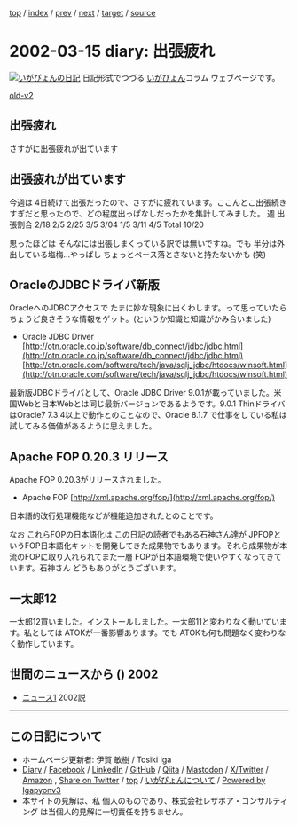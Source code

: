 [top](../index.html) 
 / [index](index.html) 
 / [prev](ig020310.html) 
 / [next](ig020319.html) 
 / [target](https://www.igapyon.jp/igapyon/diary/2002/ig020315.html) 
 / [source](https://github.com/igapyon/diary/blob/master/2002/ig020315.src.md) 

2002-03-15 diary: 出張疲れ
=====================================================================================================
[![いがぴょんの日記](https://www.igapyon.jp/igapyon/diary/images/iga202308_64.jpg "いがぴょん")](https://www.igapyon.jp/igapyon/diary/memo/memoigapyon.html) 日記形式でつづる [いがぴょん](https://www.igapyon.jp/igapyon/diary/memo/memoigapyon.html)コラム ウェブページです。

[old-v2](ig020315-orig.html)

## 出張疲れ

さすがに出張疲れが出ています


## 出張疲れが出ています

今週は 4日続けて出張だったので、さすがに疲れています。ここんとこ出張続きすぎだと思ったので、どの程度出っぱなしだったかを集計してみました。
週
出張割合
2/18
2/5
2/25
3/5
3/04
1/5
3/11
4/5
Total
10/20

思ったほどは そんなには出張しまくっている訳では無いですね。でも 半分は外出している塩梅…やっぱし ちょっとペース落とさないと持たないかも (笑)

## OracleのJDBCドライバ新版

OracleへのJDBCアクセスで たまに妙な現象に出くわします。って思っていたらちょうど良さそうな情報をゲット。(というか知識と知識がかみ合いました)

* Oracle JDBC Driver
  [http://otn.oracle.co.jp/software/db_connect/jdbc/jdbc.html](http://otn.oracle.co.jp/software/db_connect/jdbc/jdbc.html)
  [http://otn.oracle.com/software/tech/java/sqlj_jdbc/htdocs/winsoft.html](http://otn.oracle.com/software/tech/java/sqlj_jdbc/htdocs/winsoft.html)

最新版JDBCドライバとして、Oracle JDBC Driver 9.0.1が載っていました。米国Webと日本Webとは同じ最新バージョンであるようです。9.0.1
ThinドライバはOracle7 7.3.4以上で動作とのことなので、Oracle 8.1.7 で仕事をしている私は試してみる価値があるように思えました。

## Apache FOP 0.20.3 リリース

Apache FOP 0.20.3がリリースされました。

* Apache FOP
  [http://xml.apache.org/fop/](http://xml.apache.org/fop/)

日本語的改行処理機能などが機能追加されたとのことです。

なお これらFOPの日本語化は この日記の読者でもある石神さん達が JPFOPというFOP日本語化キットを開発してきた成果物でもあります。それら成果物が本流のFOPに取り入れられてまた一層 FOPが日本語環境で使いやすくなってきています。石神さん どうもありがとうございます。

## 一太郎12

一太郎12買いました。インストールしました。一太郎11と変わりなく動いています。私としては ATOKが一番影響あります。でも ATOKも何も問題なく変わりなく動作しています。

## 世間のニュースから () 2002

* [ニュース1](URI1)  2002説


----------------------------------------------------------------------------------------------------

## この日記について

* ホームページ更新者: 伊賀 敏樹 / Tosiki Iga
* [Diary](https://www.igapyon.jp/igapyon/diary/) / [Facebook](https://www.facebook.com/igapyon) / [LinkedIn](https://www.linkedin.com/in/toshikiiga) / [GitHub](https://github.com/igapyon) / [Qiita](https://qiita.com/igapyon) / [Mastodon](https://social.vivaldi.net/@igapyon) / [X/Twitter](https://twitter.com/ToshikiIga) / [Amazon](https://www.amazon.co.jp/%E4%BC%8A%E8%B3%80-%E6%95%8F%E6%A8%B9/e/B004LTQWCQ) ,
[Share on Twitter](https://twitter.com/intent/tweet?hashtags=igapyon%2Cdiary%2C%E3%81%84%E3%81%8C%E3%81%B4%E3%82%87%E3%82%93&text=%E5%87%BA%E5%BC%B5%E7%96%B2%E3%82%8C&url=https%3A%2F%2Fwww.igapyon.jp%2Figapyon%2Fdiary%2F2002%2Fig020315.html) / [top](../index.html) / [いがぴょんについて](https://www.igapyon.jp/igapyon/diary/memo/memoigapyon.html) / [Powered by Igapyonv3](https://github.com/igapyon/igapyonv3)
* 本サイトの見解は、私 個人のものであり、株式会社レザボア・コンサルティング は当個人的見解に一切責任を持ちません。 
